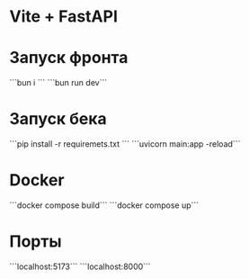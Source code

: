 <h1>Vite + FastAPI</h1>



<h1>Запуск фронта</h1>
```bun i ```
 ```bun run dev```

<h1>Запуск бека</h1>
```pip install -r requiremets.txt ```
```uvicorn main:app -reload```

<h1>Docker</h1>
```docker compose build```
```docker compose up```

<h1>Порты</h1>
```localhost:5173```
```localhost:8000```